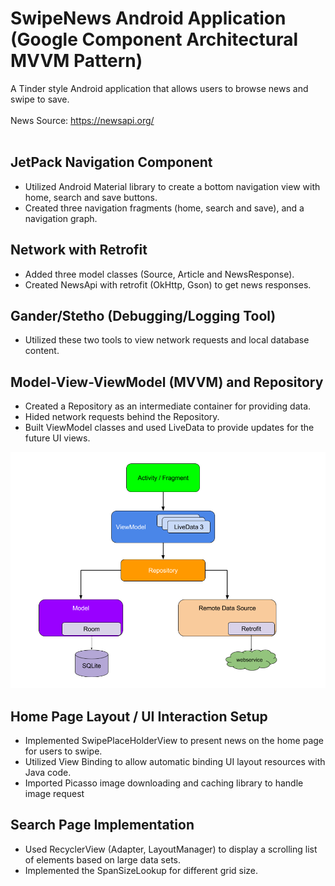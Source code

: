 # SwipeNews Android Application <br> (Google Component Architectural MVVM Pattern)

A Tinder style Android application that allows users to browse news and swipe to save.<br>
<br>
News Source: https://newsapi.org/
<br>
<br>

## JetPack Navigation Component
* Utilized Android Material library to create a bottom navigation view with home, search and save buttons.
* Created three navigation fragments (home, search and save), and a navigation graph.

## Network with Retrofit
* Added three model classes (Source, Article and NewsResponse).
* Created NewsApi with retrofit (OkHttp, Gson) to get news responses.

## Gander/Stetho (Debugging/Logging Tool)
* Utilized these two tools to view network requests and local database content.

## Model-View-ViewModel (MVVM) and Repository
* Created a Repository as an intermediate container for providing data.
* Hided network requests behind the Repository.
* Built ViewModel classes and used LiveData to provide updates for the future UI views.

![MVVMandRepository](MVVMandRepository.png)

## Home Page Layout / UI Interaction Setup
* Implemented SwipePlaceHolderView to present news on the home page for users to swipe.
* Utilized View Binding to allow automatic binding UI layout resources with Java code.
* Imported Picasso image downloading and caching library to handle image request

## Search Page Implementation
* Used RecyclerView (Adapter, LayoutManager) to display a scrolling list of elements based on large data sets.
* Implemented the SpanSizeLookup for different grid size.
